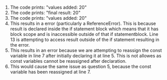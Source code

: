 1. The code prints: "values added: 20"
2. The code prints: "final result: 20"
3. The code prints: "values added: 20"
4. This results in a error (particularly a ReferenceError). This is because result is declared inside the if statement block which means that it has block scope and is inaccessible outside of that if statementblock. Line 13 is attempting to access result outside of the if statement resulting in the error. 
5. This results in an error because we are attempting to reassign the const variable in line 7 after initially declaring it at line 5. This is not allowes as const variables cannot be reassigned after declaration. 
6. This would cause the same issue as question 5, because the const variable has been reassigned at line 7. 